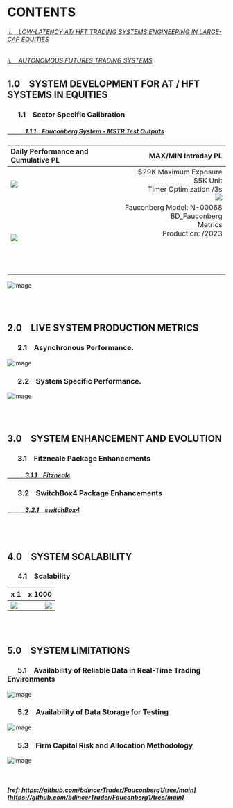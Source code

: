 <!-- see also: https://github.com/bdincerTrader/Fauconberg1/tree/main -->

[1]: [DAILY](https://github.com/bdincerTrader/Fauconberg1/assets/127531384/bdd5faf2-809f-43ac-9226-e6b5b89e1533)
[2]: [CUMULATIVE](https://github.com/user-attachments/assets/e1613bba-2aef-491f-b10a-e5f18843134d)

# CONTENTS

###### [&nbsp;i. &ensp;  LOW-LATENCY AT/ HFT TRADING SYSTEMS ENGINEERING IN LARGE-CAP EQUITIES](https://github.com/CTRLcapX/2023-LARGE-CAP-AT/tree/main#10-system-development-for-at--hft-systems-in-equities)

###### [ii. &ensp;  AUTONOMOUS FUTURES TRADING SYSTEMS](https://github.com/CTRLcapX/Strategy-Metrics/blob/main/README.md#1-backtesting-outputs)


## 1.0	&ensp; SYSTEM DEVELOPMENT FOR AT / HFT SYSTEMS IN EQUITIES

### 	&ensp;	&ensp; 1.1	&ensp; Sector Specific Calibration

##### [ &ensp; &ensp; 	&ensp; &ensp;  1.1.1	&ensp; Fauconberg System - MSTR Test Outputs](https://github.com/user-attachments/files/17745464/submission-table-data.mstr.csv)

Daily Performance and Cumulative PL             |  MAX/MIN Intraday PL
:-------------------------|-------------------------:
![](https://github.com/user-attachments/assets/e1613bba-2aef-491f-b10a-e5f18843134d)  | $29K Maximum Exposure </br> $5K Unit </br> Timer Optimization /3s </br> ![](https://github.com/bdincerTrader/Fauconberg1/assets/127531384/bdd5faf2-809f-43ac-9226-e6b5b89e1533)
![](https://github.com/bdincerTrader/Fauconberg1/assets/127531384/4874ba69-9a10-4239-94ec-a9619f40bc05)  | Fauconberg Model: N-00068 BD_Fauconberg </br> Metrics </br> Production: /2023 </br> </br> </br> </br> </br>


![image](https://github.com/user-attachments/assets/7c5aea24-c1e2-485f-9d6d-303d0032beb1)



</br> </br>
## 2.0 	&ensp; LIVE SYSTEM PRODUCTION METRICS

### 	&ensp;	&ensp; 2.1	&ensp; Asynchronous Performance.

![image](https://github.com/bdincerTrader/Fauconberg1/assets/127531384/7a9a1be8-a093-4b70-8c0a-5d2f9cf77519)


### 	&ensp;	&ensp; 2.2	&ensp; System Specific Performance.

![image](https://github.com/bdincerTrader/Fauconberg1/assets/127531384/31047ad7-60de-4967-a92f-1233c0339eb0)

</br> </br>
## 3.0	&ensp; SYSTEM ENHANCEMENT AND EVOLUTION

### 	&ensp;	&ensp; 3.1	&ensp; Fitzneale Package Enhancements

##### [ &ensp; &ensp; 	&ensp; &ensp;  3.1.1	&ensp; Fitzneale](https://github.com/bdincerTrader/Fauconberg1/files/12804126/fitznaele.SCRIPT.CHANGES.pdf)

### 	&ensp;	&ensp; 3.2	&ensp; SwitchBox4 Package Enhancements

##### [ &ensp; &ensp; 	&ensp; &ensp;  3.2.1	&ensp; switchBox4](https://github.com/bdincerTrader/Fauconberg1/files/12804180/ARCA4.SCRIPT.CHANGES.pdf)


</br> </br>
## 4.0 	&ensp; SYSTEM SCALABILITY

### 	&ensp;	&ensp; 4.1	&ensp; Scalability


x 1            |  x 1000
:-------------------------|-------------------------:
![](https://github.com/user-attachments/assets/a8fa3be0-fc0f-47af-b0e5-0b324ebd24d9) |  ![](https://github.com/user-attachments/assets/422fa7d2-b09e-4868-a23d-2327490b5d33)




</br> </br>
## 5.0 	&ensp; SYSTEM LIMITATIONS

### 	&ensp;	&ensp; 5.1	&ensp; Availability of Reliable Data in Real-Time Trading Environments

![image](https://github.com/user-attachments/assets/944b19e5-ac76-4b79-8be1-d629231394ad)

### 	&ensp;	&ensp; 5.2	&ensp; Availability of Data Storage for Testing

![image](https://github.com/bdincerTrader/Fauconberg1/assets/127531384/ec014751-cecd-4777-8396-5beca628d409)

### 	&ensp;	&ensp; 5.3	&ensp; Firm Capital Risk and Allocation Methodology

![image](https://github.com/user-attachments/assets/d29552b9-3cf6-4d72-baf7-8b66b105641c)

</br>

##### [ref: https://github.com/bdincerTrader/Fauconberg1/tree/main](https://github.com/bdincerTrader/Fauconberg1/tree/main)



